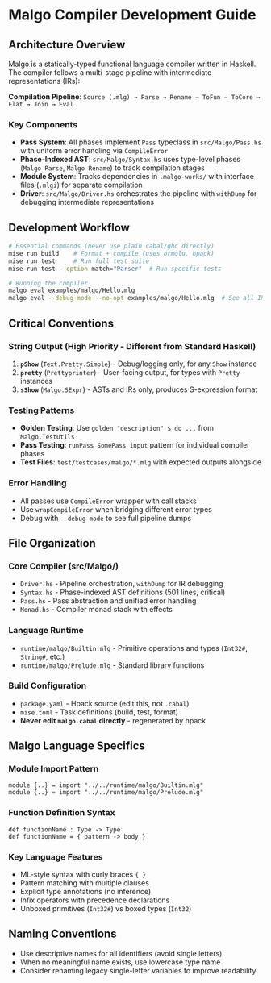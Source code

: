 # Malgo Compiler Development Guide

## Architecture Overview

Malgo is a statically-typed functional language compiler written in Haskell. The compiler follows a multi-stage pipeline with intermediate representations (IRs):

**Compilation Pipeline**: `Source (.mlg) → Parse → Rename → ToFun → ToCore → Flat → Join → Eval`

### Key Components

- **Pass System**: All phases implement `Pass` typeclass in `src/Malgo/Pass.hs` with uniform error handling via `CompileError`
- **Phase-Indexed AST**: `src/Malgo/Syntax.hs` uses type-level phases (`Malgo Parse`, `Malgo Rename`) to track compilation stages
- **Module System**: Tracks dependencies in `.malgo-works/` with interface files (`.mlgi`) for separate compilation
- **Driver**: `src/Malgo/Driver.hs` orchestrates the pipeline with `withDump` for debugging intermediate representations

## Development Workflow

```bash
# Essential commands (never use plain cabal/ghc directly)
mise run build    # Format + compile (uses ormolu, hpack)
mise run test     # Run full test suite
mise run test --option match="Parser"  # Run specific tests

# Running the compiler
malgo eval examples/malgo/Hello.mlg
malgo eval --debug-mode --no-opt examples/malgo/Hello.mlg  # See all IR stages
```

## Critical Conventions

### String Output (High Priority - Different from Standard Haskell)

1. **`pShow`** (`Text.Pretty.Simple`) - Debug/logging only, for any `Show` instance
2. **`pretty`** (`Prettyprinter`) - User-facing output, for types with `Pretty` instances
3. **`sShow`** (`Malgo.SExpr`) - ASTs and IRs only, produces S-expression format

### Testing Patterns

- **Golden Testing**: Use `golden "description" $ do ...` from `Malgo.TestUtils`
- **Pass Testing**: `runPass SomePass input` pattern for individual compiler phases
- **Test Files**: `test/testcases/malgo/*.mlg` with expected outputs alongside

### Error Handling

- All passes use `CompileError` wrapper with call stacks
- Use `wrapCompileError` when bridging different error types
- Debug with `--debug-mode` to see full pipeline dumps

## File Organization

### Core Compiler (src/Malgo/)

- `Driver.hs` - Pipeline orchestration, `withDump` for IR debugging
- `Syntax.hs` - Phase-indexed AST definitions (501 lines, critical)
- `Pass.hs` - Pass abstraction and unified error handling
- `Monad.hs` - Compiler monad stack with effects

### Language Runtime

- `runtime/malgo/Builtin.mlg` - Primitive operations and types (`Int32#`, `String#`, etc.)
- `runtime/malgo/Prelude.mlg` - Standard library functions

### Build Configuration

- `package.yaml` - Hpack source (edit this, not `.cabal`)
- `mise.toml` - Task definitions (build, test, format)
- **Never edit `malgo.cabal` directly** - regenerated by hpack

## Malgo Language Specifics

### Module Import Pattern

```malgo
module {..} = import "../../runtime/malgo/Builtin.mlg"
module {..} = import "../../runtime/malgo/Prelude.mlg"
```

### Function Definition Syntax

```malgo
def functionName : Type -> Type
def functionName = { pattern -> body }
```

### Key Language Features

- ML-style syntax with curly braces `{ }`
- Pattern matching with multiple clauses
- Explicit type annotations (no inference)
- Infix operators with precedence declarations
- Unboxed primitives (`Int32#`) vs boxed types (`Int32`)

## Naming Conventions

- Use descriptive names for all identifiers (avoid single letters)
- When no meaningful name exists, use lowercase type name
- Consider renaming legacy single-letter variables to improve readability
